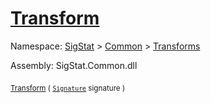 # [Transform](./HSCPThinning-100663662.md)

Namespace: [SigStat]() > [Common](./../../README.md) > [Transforms](./../README.md)

Assembly: SigStat.Common.dll

<sub>[Transform](./HSCPThinning-100663662.md) ( [`Signature`](./../../Signature.md) signature )</sub>&nbsp;&nbsp;&nbsp;&nbsp;&nbsp;&nbsp;&nbsp;&nbsp;&nbsp;<sub></sub>
